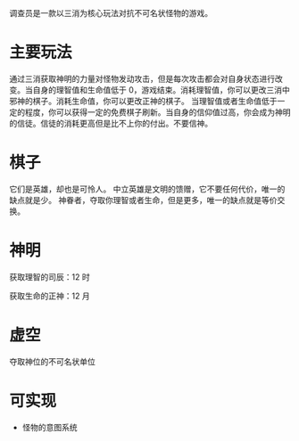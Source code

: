 调查员是一款以三消为核心玩法对抗不可名状怪物的游戏。

# 主要玩法

通过三消获取神明的力量对怪物发动攻击，但是每次攻击都会对自身状态进行改变。当自身的理智值和生命值低于 0，游戏结束。消耗理智值，你可以更改三消中邪神的棋子。消耗生命值，你可以更改正神的棋子。
当理智值或者生命值低于一定的程度，你可以获得一定的免费棋子刷新。当自身的信仰值过高，你会成为神明的信徒。信徒的消耗更高但是比不上你的付出。不要信神。

# 棋子

它们是英雄，却也是可怜人。
中立英雄是文明的馈赠，它不要任何代价，唯一的缺点就是少。
神眷者，夺取你理智或者生命，但是更多，唯一的缺点就是等价交换。

# 神明

获取理智的司辰：12 时

获取生命的正神：12 月

# 虚空

夺取神位的不可名状单位

# 可实现

- 怪物的意图系统
